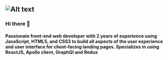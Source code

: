 
![Alt text](https://media.giphy.com/media/f3iwJFOVOwuy7K6FFw/giphy.gif)
---
### Hi there 👋
#### Passionate front-end web developer with 2 years of experience using JavaScript, HTML5, and CSS3 to build all aspects of the user experience and user interface for client-facing landing pages. Specializes in using ReactJS, Apollo client, GraphQl and Redux



